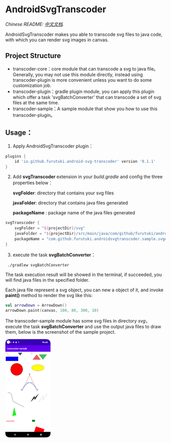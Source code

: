 # AndroidSvgTranscoder

*Chinese README: [中文文档](README.zh-cn.md).*

AndroidSvgTranscoder makes you able to transcode svg files to java code, with which you can render svg images in canvas.



## Project Structure

- transcoder-core：core module that can transcode a svg to java file。Generally, you may not use this module directly, instead using transcoder-plugin is more convenient unless you want to do some customization job.
- transcoder-plugin：gradle plugin module, you can apply this plugin which offer a task 'svgBatchConverter' that can transcode a set of svg files at the same time.
- transcoder-sample：A sample module that show you how to use this transcoder-plugin。



## Usage：

1. Apply AndroidSvgTranscoder plugin：

```groovy
plugins {
    id 'io.github.furutuki.android-svg-transcoder' version '0.1.1'
}
```

2. Add **svgTranscoder** extension in your *build.gradle* and config the three properties below：

   **svgFolder**: directory that contains your svg files

   **javaFolder**: directory that contains java files generated

   **packageName** : package name of the java files generated

```groovy
svgTranscoder {
    svgFolder = "${projectDir}/svg"
    javaFolder = "${projectDir}/src/main/java/com/github/furutuki/androidsvgtranscoder/sample/svgobj"
    packageName = "com.github.furutuki.androidsvgtranscoder.sample.svgobj"
}
```

3. execute the task **svgBatchConverter**：

```shell
 ./gradlew svgBatchConverter
```

The task execution result will be showed in the terminal, if succeeded, you will find java files in the specified folder.

Each java file represent a svg object, you can new a object of it, and invoke **paint()** method to render the svg like this:

```kotlin
val arrowDown = ArrowDown()
arrowDown.paint(canvas, 100, 80, 300, 10)
```

The transcoder-sample module has some svg files in directory *svg*，execute the task **svgBatchConverter** and use the output java files to draw them, below is the screenshot of the sample project.

<img src="https://github.com/furutuki/AndroidSvgTranscoder/blob/main/transcoder-sample/Screenshot.png" style="zoom:30%;" />

